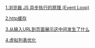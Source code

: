 <a href="https://github.com/linzhi-linzhi/Blob/issues/4#issue-1572430710">1.浏览器 JS 异步执行的原理 (Event Loop)</a>

<a href="https://github.com/linzhi-linzhi/Blob/issues/5#issue-1572503471">2.http缓存</a>

<a href="https://github.com/linzhi-linzhi/Blob/issues/6#issue-1572533406">3.从输入URL到页面展示这中间发生了什么</a>

<a href="https://github.com/linzhi-linzhi/Blob/issues/13#issue-1622779687">4.虚拟列表优化</a>
